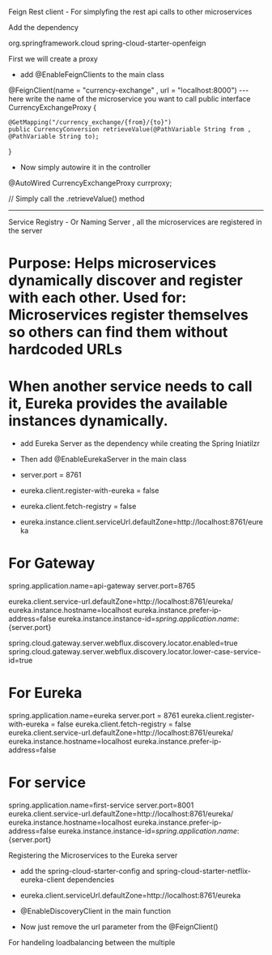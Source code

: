 Feign Rest client - For simplyfing the rest api calls to other microservices

Add the dependency

<dependency>
    <groupId>org.springframework.cloud</groupId>
    <artifactId>spring-cloud-starter-openfeign</artifactId>
</dependency>


First we will create a proxy

- add @EnableFeignClients to the main class 


@FeignClient(name = "currency-exchange"  , url = "localhost:8000")  --- here write the name of the microservice you want to call
public interface CurrencyExchangeProxy {


    @GetMapping("/currency_exchange/{from}/{to}")
    public CurrencyConversion retrieveValue(@PathVariable String from , @PathVariable String to);

}



- Now simply autowire it in the controller

@AutoWired
CurrencyExchangeProxy currproxy;


// Simply call the .retrieveValue() method


---------------------------------------------------------------------------------------------------------------------------------------------------------------------------------------

Service Registry - Or Naming Server , all the microservices are registered in the server 

# Purpose: Helps microservices dynamically discover and register with each other. Used for: Microservices register themselves so others can find them without hardcoded URLs
# When another service needs to call it, Eureka provides the available instances dynamically.


- add Eureka Server as the dependency while creating the Spring Iniatilzr


- Then add @EnableEurekaServer  in the main class

- server.port = 8761
- eureka.client.register-with-eureka = false
- eureka.client.fetch-registry = false
- eureka.instance.client.serviceUrl.defaultZone=http://localhost:8761/eureka

# For Gateway
spring.application.name=api-gateway
server.port=8765

eureka.client.service-url.defaultZone=http://localhost:8761/eureka/
eureka.instance.hostname=localhost
eureka.instance.prefer-ip-address=false
eureka.instance.instance-id=${spring.application.name}:${server.port}

spring.cloud.gateway.server.webflux.discovery.locator.enabled=true
spring.cloud.gateway.server.webflux.discovery.locator.lower-case-service-id=true



# For Eureka
spring.application.name=eureka
server.port = 8761
eureka.client.register-with-eureka = false
eureka.client.fetch-registry = false
eureka.client.service-url.defaultZone=http://localhost:8761/eureka/
eureka.instance.hostname=localhost
eureka.instance.prefer-ip-address=false



# For service
spring.application.name=first-service
server.port=8001
eureka.client.service-url.defaultZone=http://localhost:8761/eureka/
eureka.instance.hostname=localhost
eureka.instance.prefer-ip-address=false
eureka.instance.instance-id=${spring.application.name}:${server.port}




Registering the Microservices to the Eureka server

- add the spring-cloud-starter-config and spring-cloud-starter-netflix-eureka-client   dependencies
- eureka.client.serviceUrl.defaultZone=http://localhost:8761/eureka

- @EnableDiscoveryClient  in the main function

- Now just remove the url parameter from the @FeignClient()

For handeling loadbalancing between the multiple 